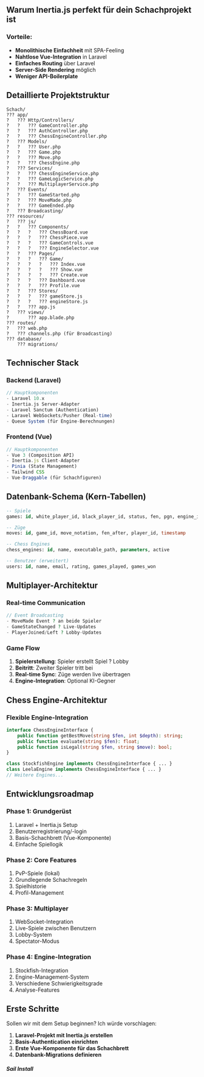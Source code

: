 ## Warum Inertia.js perfekt für dein Schachprojekt ist
### Vorteile:
- **Monolithische Einfachheit** mit SPA-Feeling
- **Nahtlose Vue-Integration** in Laravel
- **Einfaches Routing** über Laravel
- **Server-Side Rendering** möglich
- **Weniger API-Boilerplate**

## Detaillierte Projektstruktur
``` 
Schach/
??? app/
?   ??? Http/Controllers/
?   ?   ??? GameController.php
?   ?   ??? AuthController.php
?   ?   ??? ChessEngineController.php
?   ??? Models/
?   ?   ??? User.php
?   ?   ??? Game.php
?   ?   ??? Move.php
?   ?   ??? ChessEngine.php
?   ??? Services/
?   ?   ??? ChessEngineService.php
?   ?   ??? GameLogicService.php
?   ?   ??? MultiplayerService.php
?   ??? Events/
?   ?   ??? GameStarted.php
?   ?   ??? MoveMade.php
?   ?   ??? GameEnded.php
?   ??? Broadcasting/
??? resources/
?   ??? js/
?   ?   ??? Components/
?   ?   ?   ??? ChessBoard.vue
?   ?   ?   ??? ChessPiece.vue
?   ?   ?   ??? GameControls.vue
?   ?   ?   ??? EngineSelector.vue
?   ?   ??? Pages/
?   ?   ?   ??? Game/
?   ?   ?   ?   ??? Index.vue
?   ?   ?   ?   ??? Show.vue
?   ?   ?   ?   ??? Create.vue
?   ?   ?   ??? Dashboard.vue
?   ?   ?   ??? Profile.vue
?   ?   ??? Stores/
?   ?   ?   ??? gameStore.js
?   ?   ?   ??? engineStore.js
?   ?   ??? app.js
?   ??? views/
?       ??? app.blade.php
??? routes/
?   ??? web.php
?   ??? channels.php (für Broadcasting)
??? database/
    ??? migrations/
```
## Technischer Stack
### Backend (Laravel)
``` php
// Hauptkomponenten
- Laravel 10.x
- Inertia.js Server-Adapter
- Laravel Sanctum (Authentication)
- Laravel WebSockets/Pusher (Real-time)
- Queue System (für Engine-Berechnungen)
```
### Frontend (Vue)
``` javascript
// Hauptkomponenten
- Vue 3 (Composition API)
- Inertia.js Client-Adapter
- Pinia (State Management)
- Tailwind CSS
- Vue-Draggable (für Schachfiguren)
```
## Datenbank-Schema (Kern-Tabellen)
``` sql
-- Spiele
games: id, white_player_id, black_player_id, status, fen, pgn, engine_id, created_at

-- Züge
moves: id, game_id, move_notation, fen_after, player_id, timestamp

-- Chess Engines
chess_engines: id, name, executable_path, parameters, active

-- Benutzer (erweitert)
users: id, name, email, rating, games_played, games_won
```
## Multiplayer-Architektur
### Real-time Communication
``` php
// Event Broadcasting
- MoveMade Event ? an beide Spieler
- GameStateChanged ? Live-Updates
- PlayerJoined/Left ? Lobby-Updates
```
### Game Flow
1. **Spielerstellung**: Spieler erstellt Spiel ? Lobby
2. **Beitritt**: Zweiter Spieler tritt bei
3. **Real-time Sync**: Züge werden live übertragen
4. **Engine-Integration**: Optional KI-Gegner

## Chess Engine-Architektur
### Flexible Engine-Integration
``` php
interface ChessEngineInterface {
    public function getBestMove(string $fen, int $depth): string;
    public function evaluate(string $fen): float;
    public function isLegal(string $fen, string $move): bool;
}

class StockfishEngine implements ChessEngineInterface { ... }
class LeelaEngine implements ChessEngineInterface { ... }
// Weitere Engines...
```
## Entwicklungsroadmap
### Phase 1: Grundgerüst
1. Laravel + Inertia.js Setup
2. Benutzerregistrierung/-login
3. Basis-Schachbrett (Vue-Komponente)
4. Einfache Spiellogik

### Phase 2: Core Features
1. PvP-Spiele (lokal)
2. Grundlegende Schachregeln
3. Spielhistorie
4. Profil-Management

### Phase 3: Multiplayer
1. WebSocket-Integration
2. Live-Spiele zwischen Benutzern
3. Lobby-System
4. Spectator-Modus

### Phase 4: Engine-Integration
1. Stockfish-Integration
2. Engine-Management-System
3. Verschiedene Schwierigkeitsgrade
4. Analyse-Features

## Erste Schritte
Sollen wir mit dem Setup beginnen? Ich würde vorschlagen:
1. **Laravel-Projekt mit Inertia.js erstellen**
2. **Basis-Authentication einrichten**
3. **Erste Vue-Komponente für das Schachbrett**
4. **Datenbank-Migrations definieren**

##### Sail Install
